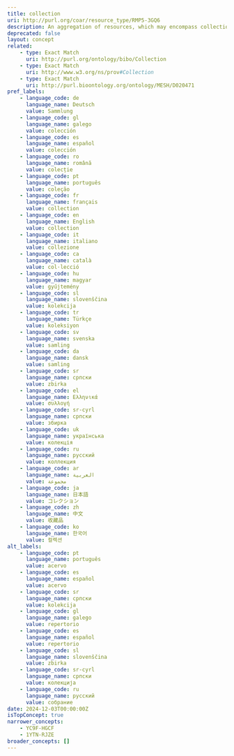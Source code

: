 ```yaml
---
title: collection
uri: http://purl.org/coar/resource_type/RMP5-3GQ6
description: An aggregation of resources, which may encompass collections of one resourceType as well as those of mixed types. A collection is described as a group; its parts may also be separately described. https://datacite-metadata-schema.readthedocs.io/en/4.5/appendices/appendix-1/resourceTypeGeneral/#collection
deprecated: false
layout: concept
related:
    - type: Exact Match
      uri: http://purl.org/ontology/bibo/Collection
    - type: Exact Match
      uri: http://www.w3.org/ns/prov#Collection
    - type: Exact Match
      uri: http://purl.bioontology.org/ontology/MESH/D020471
pref_labels:
    - language_code: de
      language_name: Deutsch
      value: Sammlung
    - language_code: gl
      language_name: galego
      value: colección
    - language_code: es
      language_name: español
      value: colección
    - language_code: ro
      language_name: română
      value: colecție
    - language_code: pt
      language_name: português
      value: coleção
    - language_code: fr
      language_name: français
      value: collection
    - language_code: en
      language_name: English
      value: collection
    - language_code: it
      language_name: italiano
      value: collezione
    - language_code: ca
      language_name: català
      value: col·lecció
    - language_code: hu
      language_name: magyar
      value: gyűjtemény
    - language_code: sl
      language_name: slovenščina
      value: kolekcija
    - language_code: tr
      language_name: Türkçe
      value: koleksiyon
    - language_code: sv
      language_name: svenska
      value: samling
    - language_code: da
      language_name: dansk
      value: samling
    - language_code: sr
      language_name: српски
      value: zbirka
    - language_code: el
      language_name: Ελληνικά
      value: συλλογή
    - language_code: sr-cyrl
      language_name: српски
      value: збирка
    - language_code: uk
      language_name: українська
      value: колекція
    - language_code: ru
      language_name: русский
      value: коллекция
    - language_code: ar
      language_name: العربية
      value: مجموعة
    - language_code: ja
      language_name: 日本語
      value: コレクション
    - language_code: zh
      language_name: 中文
      value: 收藏品
    - language_code: ko
      language_name: 한국어
      value: 컬렉션
alt_labels:
    - language_code: pt
      language_name: português
      value: acervo
    - language_code: es
      language_name: español
      value: acervo
    - language_code: sr
      language_name: српски
      value: kolekcija
    - language_code: gl
      language_name: galego
      value: repertorio
    - language_code: es
      language_name: español
      value: repertorio
    - language_code: sl
      language_name: slovenščina
      value: zbirka
    - language_code: sr-cyrl
      language_name: српски
      value: колекција
    - language_code: ru
      language_name: русский
      value: собрание
date: 2024-12-03T00:00:00Z
isTopConcept: true
narrower_concepts:
    - YC9F-HGCF
    - 1YTN-RJZE
broader_concepts: []
---
```


